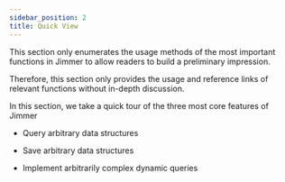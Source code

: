 ```yaml
---
sidebar_position: 2  
title: Quick View
---
```


This section only enumerates the usage methods of the most important functions in Jimmer to allow readers to build a preliminary impression. 

Therefore, this section only provides the usage and reference links of relevant functions without in-depth discussion. 

In this section, we take a quick tour of the three most core features of Jimmer 

-   Query arbitrary data structures

-   Save arbitrary data structures

-   Implement arbitrarily complex dynamic queries